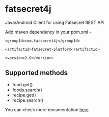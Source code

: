 # fatsecret4j
Java/Android Client for using Fatsecret REST API

Add maven dependency in your pom.xml -

	<groupId>com.fatsecret4j</groupId>
	
	<artifactId>fatsecret-platform</artifactId>
	
	<version>2.0</version>

## Supported methods

* food.get()
* foods.search()
* recipe.get()
* recipe.search()

You can check more documentation [here](http://fatsecret4j.com).